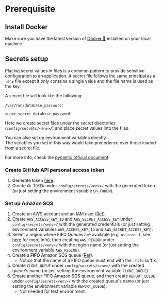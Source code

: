 # Prerequisite
## Install Docker
Make sure you have the latest version of <a href="https://www.docker.com/get-started" target="_blank">Docker 🐳</a> installed on your local machine.

## Secrets setup
Placing secret values in files is a common pattern to provide sensitive configuration to an application. A secret file follows the same principal as a `.env` file except it only contains a single value and the file name is used as the key.

A secret file will look like the following:

`/var/run/database_password`:

```
super_secret_database_password
```

Here we create secret files under the secret directories (`config/secrets/<env>/`) and place secret values into the files.

You can also set up environment variables directly.<br>
The variables you set in this way would take precedence over those loaded from a secret file.

For more info, check the <a href="https://pydantic-docs.helpmanual.io/usage/settings/#secret-support" target="_blank">pydantic official document</a>.

### Create GitHub API personal access token
1. Generate token <a href="https://github.com/settings/tokens" target="_blank">here</a>.
2. Create `GH_TOKEN` under `config/secrets/<env>/` with the generated token (or just setting the environment variable `GH_TOKEN`).

### Set up Amazon SQS
1. Create an AWS account and an IAM user (<a href="https://docs.aws.amazon.com/AWSSimpleQueueService/latest/SQSDeveloperGuide/sqs-setting-up.html" target="_blank">Ref</a>).
2. Create `AWS_ACCESS_KEY_ID` and `AWS_SECRET_ACCESS_KEY` under `config/secrets/<env>/` with the generated credentials (or just setting environment variables `AWS_ACCESS_KEY_ID` and `AWS_SECRET_ACCESS_KEY`).
3. Select a region where FIFO Queues are available (e.g. `us-east-1`, see <a href="https://aws.amazon.com/about-aws/whats-new/2019/02/amazon-sqs-fifo-qeues-now-available-in-15-aws-regions/" target="_blank">here</a> for more info), then creating `AWS_REGION` under `config/secrets/<env>/` with the region name (or just setting the environment variable `AWS_REGION`).
4. Create a **FIFO** Amazon SQS queue (<a href="https://docs.aws.amazon.com/AWSSimpleQueueService/latest/SQSDeveloperGuide/sqs-configure-create-queue.html" target="_blank">Ref</a>).
    * Notice that the name of a FIFO queue must end with the `.fifo` suffix.
5. Create `CLONE_QUEUE` under `config/secrets/<env>/` with the created queue's name (or just setting the environment variable `CLONE_QUEUE`).
6. Create another FIFO Amazon SQS queue, and then create `REPORT_QUEUE` under `config/secrets/<env>/` with the created queue's name  (or just setting the environment variable `REPORT_QUEUE`).
    * Not needed for test environment.

